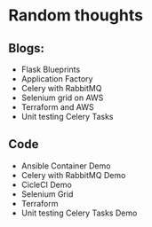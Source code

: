 # Random thoughts


## Blogs:

- Flask Blueprints
- Application Factory
- Celery with RabbitMQ
- Selenium grid on AWS
- Terraform and AWS
- Unit testing Celery Tasks

## Code

- Ansible Container Demo
- Celery with RabbitMQ Demo
- CicleCI Demo
- Selenium Grid 
- Terraform
- Unit testing Celery Tasks Demo
